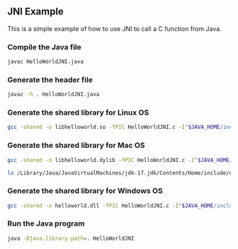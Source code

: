 ## JNI Example
This is a simple example of how to use JNI to call a C function from Java.

### Compile the Java file
```bash
javac HelloWorldJNI.java
```

### Generate the header file
```bash 
javac -h . HelloWorldJNI.java
```

### Generate the shared library for Linux OS
```bash
gcc -shared -o libhelloworld.so -fPIC HelloWorldJNI.c -I"$JAVA_HOME/include" -I"$JAVA_HOME/include/linux"
```

### Generate the shared library for Mac OS
```bash
gcc -shared -o libhelloworld.dylib -fPIC HelloWorldJNI.c -I"$JAVA_HOME/include" -I"$JAVA_HOME/include/darwin"
```
```bash
ls /Library/Java/JavaVirtualMachines/jdk-17.jdk/Contents/Home/include/darwin/jni_md.h\n
```

### Generate the shared library for Windows OS
```bash
gcc -shared -o helloworld.dll -fPIC HelloWorldJNI.c -I"$JAVA_HOME/include" -I"$JAVA_HOME/include/win32"
```

### Run the Java program
```bash
java -Djava.library.path=. HelloWorldJNI
```
